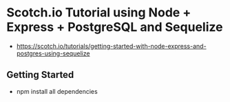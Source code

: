 # Scotch.io Tutorial using Node + Express + PostgreSQL and Sequelize
- https://scotch.io/tutorials/getting-started-with-node-express-and-postgres-using-sequelize

## Getting Started
- npm install all dependencies
